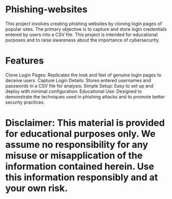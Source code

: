 # Phishing-websites
This project involves creating phishing websites by cloning login pages of popular sites.
The primary objective is to capture and store login credentials entered by users into a CSV file. This project is intended for educational purposes and to raise awareness about the importance of cybersecurity.
# Features
Clone Login Pages: Replicates the look and feel of genuine login pages to deceive users.
Capture Login Details: Stores entered usernames and passwords in a CSV file for analysis.
Simple Setup: Easy to set up and deploy with minimal configuration.
Educational Use: Designed to demonstrate the techniques used in phishing attacks and to promote better security practices.

# Disclaimer: This material is provided for educational purposes only. We assume no responsibility for any misuse or misapplication of the information contained herein. Use this information responsibly and at your own risk.

